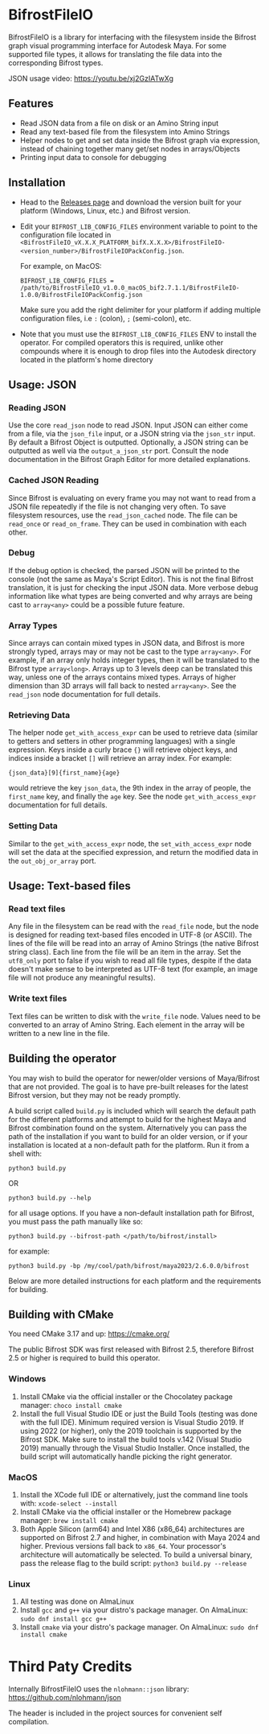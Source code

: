 # BifrostFileIO

BifrostFileIO is a library for interfacing with the filesystem inside the Bifrost graph visual programming interface for Autodesk Maya. For some supported file types, it allows for translating the file data into the corresponding Bifrost types.

JSON usage video: https://youtu.be/xj2GzIATwXg

## Features
* Read JSON data from a file on disk or an Amino String input
* Read any text-based file from the filesystem into Amino Strings
* Helper nodes to get and set data inside the Bifrost graph via expression, instead of chaining together many get/set nodes in arrays/Objects
* Printing input data to console for debugging

## Installation
* Head to the [Releases page](https://github.com/olliepop777/BifrostFileIO/releases) and download the version built for your platform (Windows, Linux, etc.) and Bifrost version.
* Edit your `BIFROST_LIB_CONFIG_FILES` environment variable to point to the configuration file located in `<BifrostFileIO_vX.X.X_PLATFORM_bifX.X.X.X>/BifrostFileIO-<version_number>/BifrostFileIOPackConfig.json`.

  For example, on MacOS: 
  ```
  BIFROST_LIB_CONFIG_FILES = /path/to/BifrostFileIO_v1.0.0_macOS_bif2.7.1.1/BifrostFileIO-1.0.0/BifrostFileIOPackConfig.json
  ```

  Make sure you add the right delimiter for your platform if adding multiple configuration files, i.e `:` (colon), `;` (semi-colon), etc.

* Note that you must use the `BIFROST_LIB_CONFIG_FILES` ENV to install the operator. For compiled operators this is required, unlike other compounds where it is enough to drop files into the Autodesk directory located in the platform's home directory

## Usage: JSON

### Reading JSON
Use the core `read_json` node to read JSON. Input JSON can either come from a file, via the `json_file` input, or a JSON string via the `json_str` input. By default a Bifrost Object is outputted. Optionally, a JSON string can be outputted as well via the `output_a_json_str` port. Consult the node documentation in the Bifrost Graph Editor for more detailed explanations.

### Cached JSON Reading
Since Bifrost is evaluating on every frame you may not want to read from a JSON file repeatedly if the file is not changing very often. To save filesystem resources, use the `read_json_cached` node. The file can be `read_once` or `read_on_frame`. They can be used in combination with each other.

### Debug
If the debug option is checked, the parsed JSON will be printed to the console (not the same as Maya's Script Editor). This is not the final Bifrost translation, it is just for checking the input JSON data. More verbose debug information like what types are being converted and why arrays are being cast to `array<any>` could be a possible future feature.

### Array Types
Since arrays can contain mixed types in JSON data, and Bifrost is more strongly typed, arrays may or may not be cast to the type `array<any>`. For example, if an array only holds integer types, then it will be translated to the Bifrost type `array<long>`. Arrays up to 3 levels deep can be translated this way, unless one of the arrays contains mixed types. Arrays of higher dimension than 3D arrays will fall back to nested `array<any>`. See the `read_json` node documentation for full details.

### Retrieving Data
The helper node `get_with_access_expr` can be used to retrieve data (similar to getters and setters in other programming languages) with a single expression. Keys inside a curly brace `{}` will retrieve object keys, and indices inside a bracket `[]` will retrieve an array index. For example:

`{json_data}[9]{first_name}{age}`

would retrieve the key `json_data`, the 9th index in the array of people, the `first_name` key, and finally the `age` key. See the node `get_with_access_expr` documentation for full details.

### Setting Data
Similar to the `get_with_access_expr` node, the `set_with_access_expr` node will set the data at the specified expression, and return the modified data in the `out_obj_or_array` port.

## Usage: Text-based files

### Read text files

Any file in the filesystem can be read with the `read_file` node, but the node is designed for reading text-based files encoded in UTF-8 (or ASCII). The lines of the file will be read into an array of Amino Strings (the native Bifrost string class). Each line from the file will be an item in the array. Set the `utf8_only` port to false if you wish to read all file types, despite if the data doesn't make sense to be interpreted as UTF-8 text (for example, an image file will not produce any meaningful results).

### Write text files

Text files can be written to disk with the `write_file` node. Values need to be converted to an array of Amino String. Each element in the array will be written to a new line in the file.

## Building the operator
You may wish to build the operator for newer/older versions of Maya/Bifrost that are not provided. The goal is to have pre-built releases for the latest Bifrost version, but they may not be ready promptly.

A build script called `build.py` is included which will search the default path for the different platforms and attempt to build for the highest Maya and Bifrost combination found on the system. Alternatively you can pass the path of the installation if you want to build for an older version, or if your installation is located at a non-default path for the platform. Run it from a shell with:

`python3 build.py`

OR

`python3 build.py --help`

for all usage options. If you have a non-default installation path for Bifrost, you must pass the path manually like so:

`python3 build.py --bifrost-path </path/to/bifrost/install>`

for example:

`python3 build.py -bp /my/cool/path/bifrost/maya2023/2.6.0.0/bifrost`

Below are more detailed instructions for each platform and the requirements for building.

## Building with CMake

You need CMake 3.17 and up: https://cmake.org/

The public Bifrost SDK was first released with Bifrost 2.5, therefore Bifrost 2.5 or higher is required to build this operator.

### Windows

1. Install CMake via the official installer or the Chocolatey package manager: `choco install cmake`
2. Install the full Visual Studio IDE or just the Build Tools (testing was done with the full IDE). Minimum required version is Visual Studio 2019. If using 2022 (or higher), only the 2019 toolchain is supported by the Bifrost SDK. Make sure to install the build tools v.142 (Visual Studio 2019) manually through the Visual Studio Installer. Once installed, the build script will automatically handle picking the right generator.

### MacOS

1. Install the XCode full IDE or alternatively, just the command line tools with: `xcode-select --install`
2. Install CMake via the official installer or the Homebrew package manager: `brew install cmake`
3. Both Apple Silicon (arm64) and Intel X86 (x86_64) architectures are supported on Bifrost 2.7 and higher, in combination with Maya 2024 and higher. Previous versions fall back to `x86_64`. Your processor's architecture will automatically be selected. To build a universal binary, pass the release flag to the build script: `python3 build.py --release`

### Linux

1. All testing was done on AlmaLinux
2. Install `gcc` and `g++` via your distro's package manager. On AlmaLinux:
    `sudo dnf install gcc g++`
3. Install `cmake` via your distro's package manager. On AlmaLinux: `sudo dnf install cmake`

# Third Paty Credits
Internally BifrostFileIO uses the `nlohmann::json` library: https://github.com/nlohmann/json

The header is included in the project sources for convenient self compilation.
